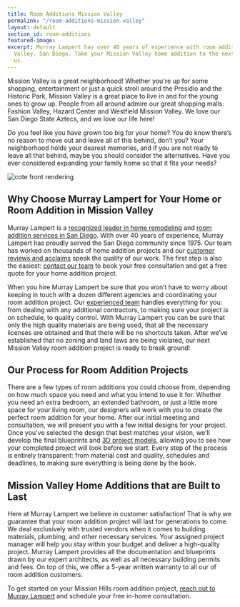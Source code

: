 ```yaml
---
title: Room Additions Mission Valley
permalink: "/room-additions-mission-valley"
layout: default
section_id: room-additions
featured-image: 
excerpt: Murray Lampert has over 40 years of experience with room additions in Mission
  Valley, San Diego. Take your Mission Valley home addition to the next level with
  us.
---
```


Mission Valley is a great neighborhood! Whether you're up for some shopping, entertainment or just a quick stroll around the Presidio and the Historic Park, Mission Valley is a great place to live in and for the young ones to grow up. People from all around admire our great shopping malls: Fashion Valley, Hazard Center and Westfield Mission Valley. We love our San Diego State Aztecs, and we love our life here!

Do you feel like you have grown too big for your home? You do know there’s no reason to move out and leave all of this behind, don’t you? Your neighborhood holds your dearest memories, and if you are not ready to leave all that behind, maybe you should consider the alternatives. Have you ever considered expanding your family home so that it fits your needs?

![cote front rendering](/uploads/cote-front-rendering.jpg "Home Remodel Rendering")

## Why Choose Murray Lampert for Your Home or Room Addition in Mission Valley

Murray Lampert is a [recognized leader in home remodeling](/murray-lampert-recognized-among-north-americas-best) and [room addition services in San Diego](/san-diego-room-additions). With over 40 years of experience, Murray Lampert has proudly served the San Diego community since 1975. Our team has worked on thousands of home addition projects and our [customer reviews and acclaims](/testimonials) speak the quality of our work. The first step is also the easiest: [contact our team](#quick-contact) to book your free consultation and get a free quote for your home addition project.

When you hire Murray Lampert be sure that you won’t have to worry about keeping in touch with a dozen different agencies and coordinating your room addition project. Our [experienced team](/about-murray-lampert-design-build-remodel#team-members) handles everything for you: from dealing with any additional contractors, to making sure your project is on schedule, to quality control. With Murray Lampert you can be sure that only the high quality materials are being used, that all the necessary licenses are obtained and that there will be no shortcuts taken. After we’ve established that no zoning and land laws are being violated, our next Mission Valley room addition project is ready to break ground!

## Our Process for Room Addition Projects

There are a few types of room additions you could choose from, depending on how much space you need and what you intend to use it for. Whether you need an extra bedroom, an extended bathroom, or just a little more space for your living room, our designers will work with you to create the perfect room addition for your home. After our initial meeting and consultation, we will present you with a few initial designs for your project. Once you've selected the design that best matches your vision, we'll develop the final blueprints and [3D project models](/3d-architectural-rendering-services), allowing you to see how your completed project will look before we start. Every step of the process is entirely transparent: from material cost and quality, schedules and deadlines, to making sure everything is being done by the book.

## Mission Valley Home Additions that are Built to Last

Here at Murray Lampert we believe in customer satisfaction! That is why we guarantee that your room addition project will last for generations to come. We deal exclusively with trusted vendors when it comes to building materials, plumbing, and other necessary services. Your assigned project manager will help you stay within your budget and deliver a high-quality project. Murray Lampert provides all the documentation and blueprints drawn by our expert architects, as well as all necessary building permits and fees. On top of this, we offer a 5-year written warranty to all our of room addition customers.

To get started on your Mission Hills room addition project, [reach out to Murray Lampert](#quick-contact) and schedule your free in-home consultation.
